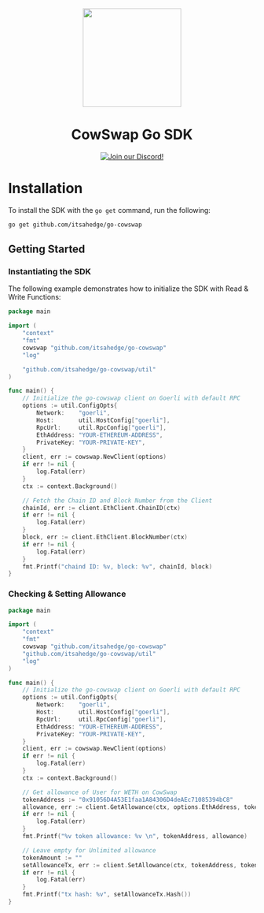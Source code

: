 <p align="center">
<br />
<a href="#"><img src="https://cow.fi/images/logo-light.svg" width="200" alt=""/></a>
<br />
</p>
<h1 align="center">CowSwap Go SDK</h1>
<p align="center">
<a href="https://discord.com/invite/cowprotocol"><img alt="Join our Discord!" src="https://img.shields.io/discord/869166959739170836.svg?color=7289da&label=discord&logo=discord&style=flat"/></a>
</p>

# Installation

To install the SDK with the `go get` command, run the following:

```bash
go get github.com/itsahedge/go-cowswap
```

## Getting Started


### Instantiating the SDK


The following example demonstrates how to initialize the SDK with Read & Write Functions:

```go
package main

import (
	"context"
	"fmt"
	cowswap "github.com/itsahedge/go-cowswap"
	"log"

	"github.com/itsahedge/go-cowswap/util"
)

func main() {
	// Initialize the go-cowswap client on Goerli with default RPC
	options := util.ConfigOpts{
		Network:    "goerli",
		Host:       util.HostConfig["goerli"],
		RpcUrl:     util.RpcConfig["goerli"],
		EthAddress: "YOUR-ETHEREUM-ADDRESS",
		PrivateKey: "YOUR-PRIVATE-KEY",
	}
	client, err := cowswap.NewClient(options)
	if err != nil {
		log.Fatal(err)
	}
	ctx := context.Background()

	// Fetch the Chain ID and Block Number from the Client
	chainId, err := client.EthClient.ChainID(ctx)
	if err != nil {
		log.Fatal(err)
	}
	block, err := client.EthClient.BlockNumber(ctx)
	if err != nil {
		log.Fatal(err)
	}
	fmt.Printf("chaind ID: %v, block: %v", chainId, block)
}
```

### Checking & Setting Allowance

```go
package main

import (
	"context"
	"fmt"
	cowswap "github.com/itsahedge/go-cowswap"
	"github.com/itsahedge/go-cowswap/util"
	"log"
)

func main() {
	// Initialize the go-cowswap client on Goerli with default RPC
	options := util.ConfigOpts{
		Network:    "goerli",
		Host:       util.HostConfig["goerli"],
		RpcUrl:     util.RpcConfig["goerli"],
		EthAddress: "YOUR-ETHEREUM-ADDRESS",
		PrivateKey: "YOUR-PRIVATE-KEY",
	}
	client, err := cowswap.NewClient(options)
	if err != nil {
		log.Fatal(err)
	}
	ctx := context.Background()

	// Get allowance of User for WETH on CowSwap
	tokenAddress := "0x91056D4A53E1faa1A84306D4deAEc71085394bC8"
	allowance, err := client.GetAllowance(ctx, options.EthAddress, tokenAddress)
	if err != nil {
		log.Fatal(err)
	}
	fmt.Printf("%v token allowance: %v \n", tokenAddress, allowance)

	// Leave empty for Unlimited allowance
	tokenAmount := ""
	setAllowanceTx, err := client.SetAllowance(ctx, tokenAddress, tokenAmount)
	if err != nil {
		log.Fatal(err)
	}
	fmt.Printf("tx hash: %v", setAllowanceTx.Hash())
}
```
